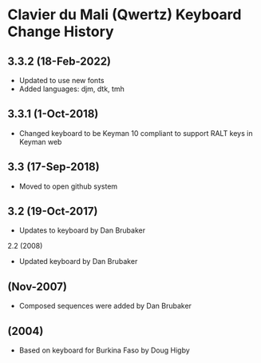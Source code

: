 Clavier du Mali (Qwertz) Keyboard Change History
=======================

3.3.2 (18-Feb-2022)
------------------
* Updated to use new fonts
* Added languages: djm, dtk, tmh

3.3.1 (1-Oct-2018)
------------------
* Changed keyboard to be Keyman 10 compliant to support RALT keys in Keyman web

3.3 (17-Sep-2018)
------------------
* Moved to open github system

3.2 (19-Oct-2017)
-----------------
* Updates to keyboard by Dan Brubaker

2.2 (2008)
* Updated keyboard by Dan Brubaker

(Nov-2007)
------
* Composed sequences were added by Dan Brubaker

(2004)
------
*  Based on keyboard for Burkina Faso by Doug Higby